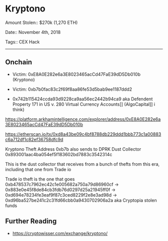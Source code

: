 # Kryptono 

Amount Stolen:: $270k (1,270 ETH)

Date:: November 4th, 2018

Tags:: CEX Hack



---



## Onchain

- Victim: 0xE8A0E282e6a3E8023465acCd47FaE39dD5Db010b (Kryptono)

- Victim: 0xb7b0fac83c2f69f8aa86fe53d5bab9ee1187ddd2

- 0x742b115424ccda93d9228ca9aa56ec2442b94ca9 aka Defendent Property 171 in US v. 280 Virtual Currency Accounts]] (AlgoCapital]] i think)

https://platform.arkhamintelligence.com/explorer/address/0xE8A0E282e6a3E8023465acCd47FaE39dD5Db010b

https://etherscan.io/tx/0xd8a43be09c4bf8788db229ddd1bbb773c1a00883c6a712df1c82ef36758dfc9d

Kryptono Theft Address 0xb7b also sends to DPRK Dust Collector 0x893001aac4ba054ef5f183602bd7883c3542314c

This is the dust collector that receives from a bunch of thefts from this era, including that one from Trade io

Trade io theft is the one that goes 0xb478537c7962ec42c1e005682a750a79d86960cf -> 0x883e0e45f8de84cb3fdb76d0297d25a21945ff0f -> 0xd694e78234fe3eaf9f87c3ced8229f2e8e3ad98d -> 0xd96ba527be241c2c31fd66cbb0a9430702906a2a aka Cryptopia stolen funds


## Further Reading

- https://cryptowisser.com/exchange/kryptono/

